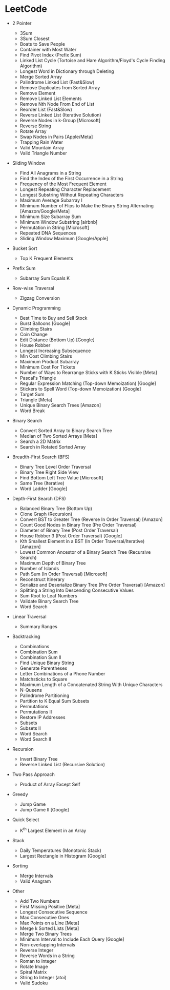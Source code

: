 # LeetCode

- 2 Pointer
  - 3Sum
  - 3Sum Closest
  - Boats to Save People
  - Container with Most Water
  - Find Pivot Index (Prefix Sum)
  - Linked List Cycle (Tortoise and Hare Algorithm/Floyd's Cycle Finding Algorithm)
  - Longest Word in Dictionary through Deleting
  - Merge Sorted Array
  - Palindrome Linked List (Fast&Slow)
  - Remove Duplicates from Sorted Array
  - Remove Element
  - Remove Linked List Elements
  - Remove Nth Node From End of List
  - Reorder List (Fast&Slow)
  - Reverse Linked List (Iterative Solution)
  - Reverse Nodes in k-Group [Microsoft]
  - Reverse String
  - Rotate Array
  - Swap Nodes in Pairs [Apple/Meta]
  - Trapping Rain Water
  - Valid Mountain Array
  - Valid Triangle Number

- Sliding Window
  - Find All Anagrams in a String
  - Find the Index of the First Occurrence in a String
  - Frequency of the Most Frequent Element
  - Longest Repeating Character Replacement
  - Longest Substring Without Repeating Characters
  - Maximum Average Subarray I
  - Minimum Number of Flips to Make the Binary String Alternating [Amazon/Google/Meta]
  - Minimum Size Subarray Sum
  - Minimum Window Substring [airbnb]
  - Permutation in String [Microsoft]
  - Repeated DNA Sequences
  - Sliding Window Maximum [Google/Apple]
 
- Bucket Sort
  - Top K Frequent Elements

- Prefix Sum
  - Subarray Sum Equals K
 
- Row-wise Traversal
  - Zigzag Conversion

- Dynamic Programming
  - Best Time to Buy and Sell Stock
  - Burst Balloons [Google]
  - Climbing Stairs
  - Coin Change
  - Edit Distance (Bottom Up) [Google]
  - House Robber
  - Longest Increasing Subsequence
  - Min Cost Climbing Stairs
  - Maximum Product Subarray
  - Minimum Cost For Tickets
  - Number of Ways to Rearrange Sticks with K Sticks Visible [Meta]
  - Pascal's Triangle
  - Regular Expression Matching (Top-down Memoization) [Google]
  - Stickers to Spell Word (Top-down Memoization) [Google]
  - Target Sum
  - Triangle [Meta]
  - Unique Binary Search Trees [Amazon]
  - Word Break

- Binary Search
  - Convert Sorted Array to Binary Search Tree
  - Median of Two Sorted Arrays [Meta]
  - Search a 2D Matrix
  - Search in Rotated Sorted Array

- Breadth-First Search (BFS)
  - Binary Tree Level Order Traversal
  - Binary Tree Right Side View
  - Find Bottom Left Tree Value [Microsoft]
  - Same Tree (Iterative)
  - Word Ladder [Google]

- Depth-First Search (DFS)
  - Balanced Binary Tree (Bottom Up)
  - Clone Graph (Recursion)
  - Convert BST to Greater Tree (Reverse In Order Traversal) [Amazon]
  - Count Good Nodes in Binary Tree (Pre Order Traversal)
  - Diameter of Binary Tree (Post Order Traversal)
  - House Robber 3 (Post Order Traversal) [Google]
  - Kth Smallest Element in a BST (In Order Traversal/Iterative) [Amazon]
  - Lowest Common Ancestor of a Binary Search Tree (Recursive Search)
  - Maximum Depth of Binary Tree
  - Number of Islands
  - Path Sum (In Order Traversal) [Microsoft]
  - Reconstruct Itinerary
  - Serialize and Deserialize Binary Tree (Pre Order Traversal) [Amazon]
  - Splitting a String Into Descending Consecutive Values
  - Sum Root to Leaf Numbers
  - Validate Binary Search Tree
  - Word Search

- Linear Traversal
  - Summary Ranges

- Backtracking
  - Combinations
  - Combination Sum
  - Combination Sum II
  - Find Unique Binary String
  - Generate Parentheses
  - Letter Combinations of a Phone Number
  - Matchsticks to Square
  - Maximum Length of a Concatenated String With Unique Characters
  - N-Queens
  - Palindrome Partitioning
  - Partition to K Equal Sum Subsets
  - Permutations
  - Permutations II
  - Restore IP Addresses
  - Subsets
  - Subsets II
  - Word Search
  - Word Search II

- Recursion
  - Invert Binary Tree
  - Reverse Linked List (Recursive Solution)

- Two Pass Approach
  - Product of Array Except Self

- Greedy
  - Jump Game
  - Jump Game II [Google]

- Quick Select
  - K<sup>th</sup> Largest Element in an Array

- Stack
  - Daily Temperatures (Monotonic Stack)
  - Largest Rectangle in Histogram [Google]

- Sorting
  - Merge Intervals
  - Valid Anagram

- Other
  - Add Two Numbers
  - First Missing Positive [Meta]
  - Longest Consecutive Sequence
  - Max Consecutive Ones
  - Max Points on a Line [Meta]
  - Merge k Sorted Lists [Meta]
  - Merge Two Binary Trees
  - Minimum Interval to Include Each Query [Google]
  - Non-overlapping Intervals
  - Reverse Integer
  - Reverse Words in a String
  - Roman to Integer
  - Rotate Image
  - Spiral Matrix
  - String to Integer (atoi)
  - Valid Sudoku
